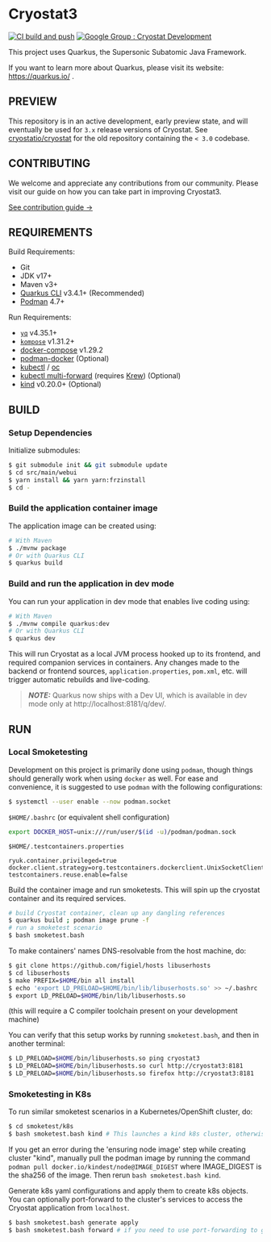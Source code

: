 # Cryostat3

[![CI build and push](https://github.com/cryostatio/cryostat3/actions/workflows/push-ci.yaml/badge.svg)](https://github.com/cryostatio/cryostat3/actions/workflows/push-ci.yaml)
[![Google Group : Cryostat Development](https://img.shields.io/badge/Google%20Group-Cryostat%20Development-blue.svg)](https://groups.google.com/g/cryostat-development)

This project uses Quarkus, the Supersonic Subatomic Java Framework.

If you want to learn more about Quarkus, please visit its website: https://quarkus.io/ .

## PREVIEW

This repository is in an active development, early preview state, and will eventually be used for `3.x` release
versions of Cryostat. See [cryostatio/cryostat](https://github.com/cryostatio/cryostat) for the old repository
containing the `< 3.0` codebase.

## CONTRIBUTING

We welcome and appreciate any contributions from our community. Please visit our guide on how you can take part in improving Cryostat3.

[See contribution guide →](./CONTRIBUTING.md)

## REQUIREMENTS

Build Requirements:
- Git
- JDK v17+
- Maven v3+
- [Quarkus CLI](https://quarkus.io/guides/cli-tooling) v3.4.1+ (Recommended)
- [Podman](https://podman.io/docs/installation) 4.7+

Run Requirements:
- [`yq`](https://github.com/mikefarah/yq) v4.35.1+
- [`kompose`](https://kompose.io/installation/) v1.31.2+
- [docker-compose](https://docs.docker.com/compose/install/) v1.29.2
- [podman-docker](https://packages.fedoraproject.org/pkgs/podman/podman-docker/) (Optional)
- [kubectl](https://kubernetes.io/docs/tasks/tools/install-kubectl-linux/) / [oc](https://docs.openshift.com/container-platform/latest/cli_reference/openshift_cli/getting-started-cli.html)
- [kubectl multi-forward](https://github.com/njnygaard/kubectl-multiforward) (requires [Krew](https://krew.sigs.k8s.io/docs/user-guide/setup/install/)) (Optional)
- [kind](https://kind.sigs.k8s.io/docs/user/quick-start) v0.20.0+ (Optional)


## BUILD

### Setup Dependencies

Initialize submodules:

```bash
$ git submodule init && git submodule update
$ cd src/main/webui
$ yarn install && yarn yarn:frzinstall
$ cd -
```

### Build the application container image

The application image can be created using:

```bash
# With Maven
$ ./mvnw package
# Or with Quarkus CLI
$ quarkus build
```

### Build and run the application in dev mode

You can run your application in dev mode that enables live coding using:

```bash
# With Maven
$ ./mvnw compile quarkus:dev
# Or with Quarkus CLI
$ quarkus dev
```

This will run Cryostat as a local JVM process hooked up to its frontend, and required companion services in containers. Any changes made to the backend or frontend sources, `application.properties`, `pom.xml`, etc. will trigger automatic rebuilds and live-coding.

> **_NOTE:_**  Quarkus now ships with a Dev UI, which is available in dev mode only at http://localhost:8181/q/dev/.

## RUN

### Local Smoketesting

Development on this project is primarily done using `podman`, though things should generally work when using `docker` as well. For ease and convenience, it is suggested to use `podman` with the following configurations:

```bash
$ systemctl --user enable --now podman.socket
```

`$HOME/.bashrc` (or equivalent shell configuration)
```bash
export DOCKER_HOST=unix:///run/user/$(id -u)/podman/podman.sock
```

`$HOME/.testcontainers.properties`
```properties
ryuk.container.privileged=true
docker.client.strategy=org.testcontainers.dockerclient.UnixSocketClientProviderStrategy
testcontainers.reuse.enable=false
```

Build the container image and run smoketests. This will spin up the cryostat container and its required services.

```bash
# build Cryostat container, clean up any dangling references
$ quarkus build ; podman image prune -f
# run a smoketest scenario
$ bash smoketest.bash
```

To make containers' names DNS-resolvable from the host machine, do:
```bash
$ git clone https://github.com/figiel/hosts libuserhosts
$ cd libuserhosts
$ make PREFIX=$HOME/bin all install
$ echo 'export LD_PRELOAD=$HOME/bin/lib/libuserhosts.so' >> ~/.bashrc
$ export LD_PRELOAD=$HOME/bin/lib/libuserhosts.so
```
(this will require a C compiler toolchain present on your development machine)

You can verify that this setup works by running `smoketest.bash`, and then in another terminal:
```bash
$ LD_PRELOAD=$HOME/bin/libuserhosts.so ping cryostat3
$ LD_PRELOAD=$HOME/bin/libuserhosts.so curl http://cryostat3:8181
$ LD_PRELOAD=$HOME/bin/libuserhosts.so firefox http://cryostat3:8181
```

### Smoketesting in K8s

To run similar smoketest scenarios in a Kubernetes/OpenShift cluster, do:

```bash
$ cd smoketest/k8s
$ bash smoketest.bash kind # This launches a kind k8s cluster, otherwise skip this if you have another cluster accessible via kubectl/oc.
```

If you get an error during the 'ensuring node image' step while creating cluster "kind", manually pull the podman image by running the command `podman pull docker.io/kindest/node@IMAGE_DIGEST` where IMAGE_DIGEST is the sha256 of the image. Then rerun `bash smoketest.bash kind`.

Generate k8s yaml configurations and apply them to create k8s objects. You can optionally port-forward to the cluster's services to access the Cryostat application from `localhost`.

```bash
$ bash smoketest.bash generate apply
$ bash smoketest.bash forward # if you need to use port-forwarding to get access to the cluster's services
```

